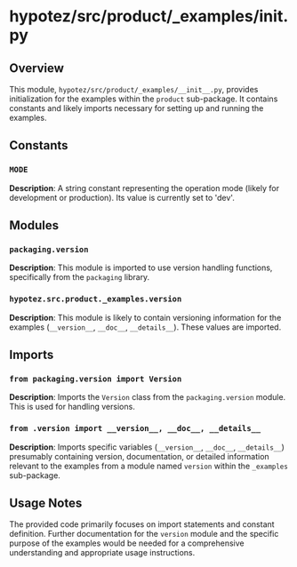 # hypotez/src/product/_examples/__init__.py

## Overview

This module, `hypotez/src/product/_examples/__init__.py`, provides initialization for the examples within the `product` sub-package.  It contains constants and likely imports necessary for setting up and running the examples.

## Constants

### `MODE`

**Description**:  A string constant representing the operation mode (likely for development or production).  Its value is currently set to 'dev'.


## Modules

### `packaging.version`

**Description**: This module is imported to use version handling functions, specifically from the `packaging` library.

### `hypotez.src.product._examples.version`

**Description**: This module is likely to contain versioning information for the examples (`__version__`, `__doc__`, `__details__`).  These values are imported.


## Imports

### `from packaging.version import Version`

**Description**: Imports the `Version` class from the `packaging.version` module.  This is used for handling versions.


### `from .version import __version__, __doc__, __details__`

**Description**: Imports specific variables (`__version__`, `__doc__`, `__details__`) presumably containing version, documentation, or detailed information relevant to the examples from a module named `version` within the `_examples` sub-package.


## Usage Notes

The provided code primarily focuses on import statements and constant definition.  Further documentation for the `version` module and the specific purpose of the examples would be needed for a comprehensive understanding and appropriate usage instructions.